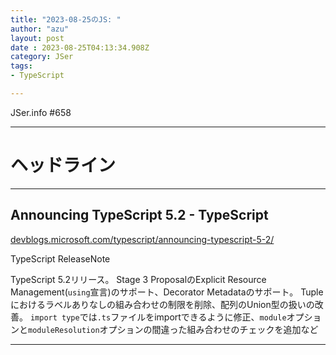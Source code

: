 ```yaml
---
title: "2023-08-25のJS: "
author: "azu"
layout: post
date : 2023-08-25T04:13:34.908Z
category: JSer
tags:
- TypeScript

---
```


JSer.info #658

----

<h1 class="site-genre">ヘッドライン</h1>

----

## Announcing TypeScript 5.2 - TypeScript
[devblogs.microsoft.com/typescript/announcing-typescript-5-2/](https://devblogs.microsoft.com/typescript/announcing-typescript-5-2/ "Announcing TypeScript 5.2 - TypeScript")
<p class="jser-tags jser-tag-icon"><span class="jser-tag">TypeScript</span> <span class="jser-tag">ReleaseNote</span></p>

TypeScript 5.2リリース。
Stage 3 ProposalのExplicit Resource Management(`using`宣言)のサポート、Decorator Metadataのサポート。
Tupleにおけるラベルありなしの組み合わせの制限を削除、配列のUnion型の扱いの改善。
`import type`では`.ts`ファイルをimportできるように修正、`module`オプションと`moduleResolution`オプションの間違った組み合わせのチェックを追加など


----
